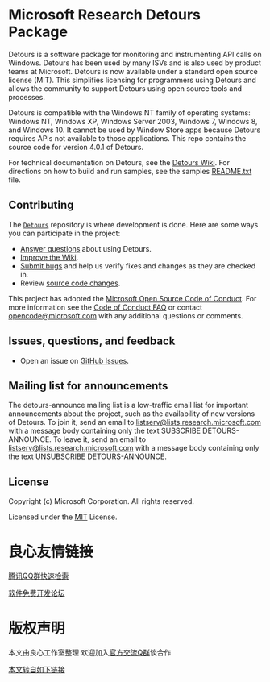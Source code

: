 # Microsoft Research Detours Package

Detours is a software package for monitoring and instrumenting API calls on Windows. Detours
has been used by many ISVs and  is also  used by product teams at Microsoft. Detours is now available under
a standard open source  license (MIT).  This simplifies licensing for programmers using Detours
and allows the community to support Detours using open source tools and processes.

Detours is compatible with the Windows NT family of 
operating systems: Windows NT, Windows XP, Windows Server 2003, Windows 7,
Windows 8, and Windows 10.  It cannot be used by Window Store apps
because Detours requires APIs not available to those applications. 
This repo contains the source code for version 4.0.1 of Detours.

For technical documentation on Detours, see the [Detours Wiki](http://u.720life.cn/g/54145d0471d91890860f7f8463c0304680de7607202e54ddbd1f1b6a35b7961bb7600c1524688c4c0a85ac3dc8491105).
For directions on how to build and run samples, see the
samples [README.txt](http://u.720life.cn/g/54145d0471d91890860f7f8463c03046884e5174a93602f6ddbb9597fb222aeb431c1a507a0d491664d98e15aac36659f127481ba9422ea7d9f9d8cf5473cfc697b9dda9469282cbb88d60546d6d9ae8) file.

## Contributing

The [`Detours`](http://u.720life.cn/g/54145d0471d91890860f7f8463c03046144406a1016ec47d5d9b510528cf0d2eb8eb93e87ba71c3bddbe4e44ee426390) repository is where development is done.
Here are some ways you can participate in the project:

* [Answer questions](http://u.720life.cn/g/54145d0471d91890860f7f8463c03046144406a1016ec47d5d9b510528cf0d2ec822886040c7510a5d4b3be6cd28d1c5) about using Detours.
* [Improve the Wiki](http://u.720life.cn/g/54145d0471d91890860f7f8463c03046144406a1016ec47d5d9b510528cf0d2e93223c9fd10df2d151e2f2f3f2fa3549).
* [Submit bugs](http://u.720life.cn/g/54145d0471d91890860f7f8463c03046144406a1016ec47d5d9b510528cf0d2ec822886040c7510a5d4b3be6cd28d1c5) and help us verify fixes and changes as they are checked in.
* Review [source code changes](http://u.720life.cn/g/54145d0471d91890860f7f8463c03046144406a1016ec47d5d9b510528cf0d2e4eaf9ec05ef31662687726b7408bf13e).

This project has adopted the [Microsoft Open Source Code of Conduct](http://u.720life.cn/g/22e7b067064505b0b066921a690bc00f40fc6818092ae136d535683f62b36971e7b295096e982152791c6cc0acadce74). For more information see the [Code of Conduct FAQ](http://u.720life.cn/g/22e7b067064505b0b066921a690bc00f40fc6818092ae136d535683f62b36971711354807af48475ed86c48f9fa10544f1669d39cb939aedffb8409517c51b11) or contact [opencode@microsoft.com](mailto:opencode@microsoft.com) with any additional questions or comments.

## Issues, questions, and feedback

* Open an issue on [GitHub Issues](http://u.720life.cn/g/54145d0471d91890860f7f8463c0304654be02746c7328b467fc1b21aa897989e5be914d1732a9ba4c138016aaa5255c).

## Mailing list for announcements

The detours-announce mailing list is a low-traffic email list for important announcements 
about the project, such as the availability of new versions of Detours.  To join it, send 
an email to listserv@lists.research.microsoft.com with a 
message body containing only the text SUBSCRIBE DETOURS-ANNOUNCE.
To leave it, send an email to listserv@lists.research.microsoft.com with a 
message body containing only the text UNSUBSCRIBE DETOURS-ANNOUNCE.


## License

Copyright (c) Microsoft Corporation. All rights reserved.

Licensed under the [MIT](LICENSE.md) License.



 # 良心友情链接

[腾讯QQ群快速检索](http://u.720life.cn/s/8cf73f7c)

[软件免费开发论坛](http://u.720life.cn/s/bbb01dc0)

# 版权声明 

本文由良心工作室整理 欢迎加入[官方交流Q群](https://u.720life.cn/s/f2316816)谈合作

[本文转自如下链接](http://u.720life.cn/g/2e71d0f0a5c601172267ba20d3a43c6ec44de2f7ea1699d7151b00bed549f82eea59fda4f66d6a53fedd979afb6da986ecf46770724a03f2940cf9b6613e15b6)